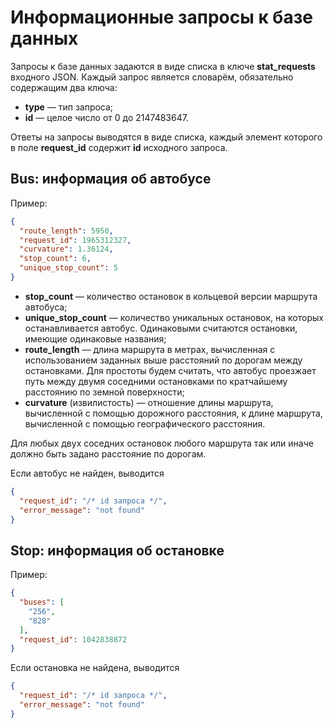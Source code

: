 # Информационные запросы к базе данных

Запросы к базе данных задаются в виде списка в ключе **stat_requests** входного JSON. Каждый запрос является словарём, обязательно содержащим два ключа:

* **type** — тип запроса;
* **id** — целое число от 0 до 2147483647.

Ответы на запросы выводятся в виде списка, каждый элемент которого в поле **request_id** содержит **id** исходного запроса.

## **Bus**: информация об автобусе

Пример:

```json
{
  "route_length": 5950,
  "request_id": 1965312327,
  "curvature": 1.36124,
  "stop_count": 6,
  "unique_stop_count": 5
}
```

* **stop_count** — количество остановок в кольцевой версии маршрута автобуса;
* **unique_stop_count** — количество уникальных остановок, на которых останавливается автобус. Одинаковыми считаются остановки, имеющие одинаковые названия;
* **route_length** — длина маршрута в метрах, вычисленная с использованием заданных выше расстояний по дорогам между остановками. Для простоты будем считать, что автобус проезжает путь между двумя соседними остановками по кратчайшему расстоянию по земной поверхности;
* **curvature** (извилистость) — отношение длины маршрута, вычисленной с помощью дорожного расстояния, к длине маршрута, вычисленной с помощью географического расстояния.

Для любых двух соседних остановок любого маршрута так или иначе должно быть задано расстояние по дорогам.

Если автобус не найден, выводится

```json
{
  "request_id": "/* id запроса */",
  "error_message": "not found"
}
```

## **Stop**: информация об остановке

Пример:

```json
{
  "buses": [
    "256",
    "828"
  ],
  "request_id": 1042838872
}
```

Если остановка не найдена, выводится

```json
{
  "request_id": "/* id запроса */",
  "error_message": "not found"
}
```